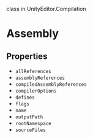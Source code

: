 class in UnityEditor.Compilation
# Assembly

## Properties
- `allReferences`
- `assemblyReferences`
- `compiledAssemblyReferences`
- `compilerOptions`
- `defines`
- `flags`
- `name`
- `outputPath`
- `rootNamespace`
- `sourceFiles`
